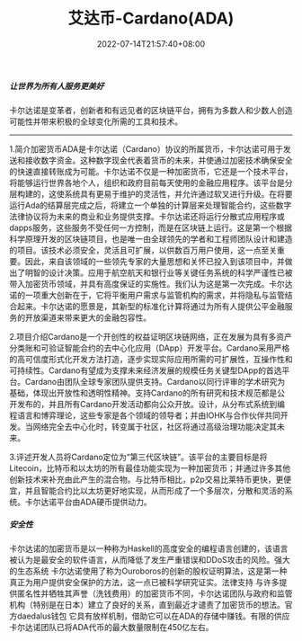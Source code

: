 ﻿---
weight: 
title: "艾达币-Cardano(ADA)"
description: "加密货币ADA是卡尔达诺（Cardano）协议的所属货币，卡尔达诺可用于发送和接收数字资金"
date: 2022-07-14T21:57:40+08:00
lastmod: 2022-07-14T16:45:40+08:00
draft: false
authors: ["MineW"]
featuredImage: "aidabi-cardanoada.webp"
link: "https://cardano.org/"
tags: ["数字代币","艾达币-Cardano(ADA)"]
categories: ["navigation"]
navigation: ["数字代币"]
lightgallery: true
toc: true
pinned: false
recommend: false
recommend1: false
---
 ##### ‎让世界为所有人服务更美好‎

‎卡尔达诺是变革者，创新者和有远见者的区块链平台，拥有为多数人和少数人创造可能性并带来积极的全球变化所需的工具和技术。‎

---

 1.简介加密货币ADA是卡尔达诺（Cardano）协议的所属货币，卡尔达诺可用于发送和接收数字资金。这种数字现金代表着货币的未来，并使通过加密技术确保安全的快速直接转账成为可能。卡尔达诺不仅是一种加密货币，它还是一个技术平台，将能够运行世界各地个人，组织和政府目前每天使用的金融应用程序。该平台是分层构建的，这使系统具有更易于维护的灵活性，并允许通过软叉进行升级。在将要运行Ada的结算层完成之后，将建立一个单独的计算层来处理智能合约，这些数字法律协议将为未来的商业和业务提供支撑。卡尔达诺还将运行分散式应用程序或dapps服务，这些服务不受任何一方控制，而是在区块链上运行。这是第一个根据科学原理开发的区块链项目，也是唯一由全球领先的学者和工程师团队设计和建造的项目。该技术必须安全，灵活且可扩展，以供数百万用户使用，这一点至关重要。因此，来自该领域的一些领先专家的大量思想和关怀已投入到该项目中，并做出了明智的设计决策。应用于航空航天和银行业等关键任务系统的科学严谨性已被带入加密货币领域，并具有高度保证的实施性。我们认为这是第一次完成。卡尔达诺的一项重大创新在于，它将平衡用户需求与监管机构的需求，并将隐私与监管结合起来。卡尔达诺的愿景是，其新型的标准化计算将通过为所有人提供公平金融服务的开放渠道来带来更大的金融包容性。

  2.项目介绍Cardano是一个开创性的权益证明区块链网络，正在发展为具有多资产分类账和可验证智能合约的去中心化应用（DApp）开发平台。Cardano采用严格的高可信度形式化开发方法打造，逐步实现实际应用所需的可扩展性，互操作性和可持续性。Cardano有望成为支撑未来经济发展的规模任务关键型DApp的首选平台。Cardano由团队全球专家团队提供支持。Cardano以同行评审的学术研究为基础，体现出开放性和透明性精神。支持Cardano的所有研究和技术规范都是公开发布的，并且所有Cardano开发活动都向公众开放。设计，从分布式系统到编程语言和博弈理论，这些专家是各个领域的领导者；并由IOHK与合作伙伴共同开发。当网络完全去中心化时，转变属于社区，社区将通过高级治理功能决定其未来。

  3.评述开发人员将Cardano定位为“第三代区块链”。该平台的主要目标是将Litecoin，比特币和以太坊的所有最佳功能实现为一种加密货币；并通过许多其他创新技术来补充由此产生的混合物。与比特币相比，p2p交易比莱特币更快，更便宜，并且智能合约比以太坊更好地实现，从而形成了一个多层次，分散和灵活的系统。卡尔达诺平台由ADA硬币提供动力。

##### 安全性  
卡尔达诺的加密货币是以一种称为Haskell的高度安全的编程语言创建的，该语言被认为是最安全的软件语言，从而降低了发生严重错误和DDoS攻击的风险。强大的生态系统
卡尔达诺使用了称为Ouroboros的创新的股权证明算法，这是第一种真正为用户提供安全保护的方法，这一点已被科学研究证实。法律支持
与许多提供匿名性并牺牲其声誉（洗钱费用）的加密货币不同，卡尔达诺团队与政府和监管机构（特别是在日本）建立了良好的关系，直到最近才谴责了加密货币的想法。官方daedalus钱包
它具有放样机制，借助它可以在ADA的存储中赚钱。有限的供应
卡尔达诺团队已将ADA代币的最大数量限制在450亿左右。